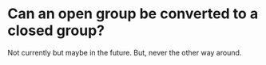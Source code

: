 # Can an open group be converted to a closed group?

Not currently but maybe in the future. But, never the other way around.
